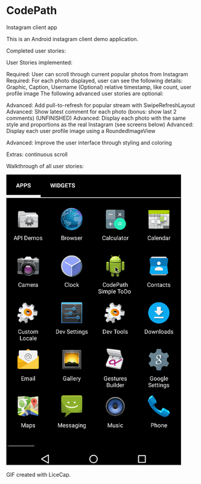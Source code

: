 # CodePath
Instagram client app 

This is an Android instagram client demo application. 

Completed user stories:

User Stories implemented:

Required: User can scroll through current popular photos from Instagram
Required: For each photo displayed, user can see the following details:
Graphic, Caption, Username
(Optional) relative timestamp, like count, user profile image
The following advanced user stories are optional:

Advanced: Add pull-to-refresh for popular stream with SwipeRefreshLayout
Advanced: Show latest comment for each photo (bonus: show last 2 comments) (UNFINISHED)
Advanced: Display each photo with the same style and proportions as the real Instagram (see screens below)
Advanced: Display each user profile image using a RoundedImageView

Advanced: Improve the user interface through styling and coloring

Extras: continuous scroll

Walkthrough of all user stories:

![Alt text](/todo.gif?raw=true "Video Walkthrough")

GIF created with LiceCap.
